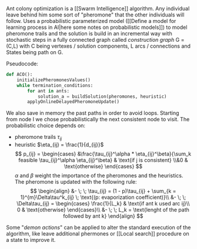 Ant colony optimization is a [[Swarm Intelligence]] algorithm. 
Any individual leave behind him some sort of "pheromone" that the other individuals will follow.
Uses a probabilistic parameterized model ([[Define a model for learning process in AI|here some notes on probabilistic models]]) to model pheromone trails and the solution is build in an incremental way with stochastic steps in a fully connected graph called _construction graph_ G = (C,L) with C being vertexes / solution components, L arcs / connections and States being path on G.

Pseudocode:
```python
def ACO():
	initializePheromonesValues()
	while termination_conditions:
		for ant in ants:
			solution_a = buildSolution(pheromones, heuristic)
		applyOnlineDelayedPheromoneUpdate()
```

We also save in memory the past paths in order to avoid loops. Starting from node I we chose probabilistically the next consistent node to visit. 
The probabilistic choice depends on:
- pheromone trails $\tau_{ij}$ 
- heuristic $\eta_{ij} = \frac{1}{d_{ij}}$
$$
p_{ij} =
\begin{cases}
 &\frac{\tau_{ij}^\alpha * \eta_{ij}^\beta}{\sum_k feasible \tau_{ij}^\alpha \eta_{ij}^\beta} & \text{if j is consistent}
\\&0 & \text{otherwise}
\end{cases}
$$
$\alpha$ and $\beta$ weight the importance of the pheromones and the heuristics.
The pheromone is updated with the following rule:
$$
\begin{align}
&- \; \; \tau_{ij} = (1 - p)\tau_{ij} + \sum_{k = 1}^{m}\Delta\tau^k_{ij} \; \text{(p: evaporization coefficient)}\\
&- \; \; \Delta\tau_{ij} = 
\begin{cases}
\frac{1}{L_k} & \text{if ant k used arc ij}\\
0 & \text{otherwise}
\end{cases}\\
&- \; \; L_k = \text{lenght of the path followed by ant k}
\end{align}
$$

Some "_demon actions_" can be applied to alter the standard execution of the algorithm, like leave additional phermones or [[Local search]] procedure on a state to improve it.